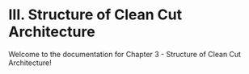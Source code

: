 # III. Structure of Clean Cut Architecture

Welcome to the documentation for Chapter 3 - Structure of Clean Cut Architecture!
